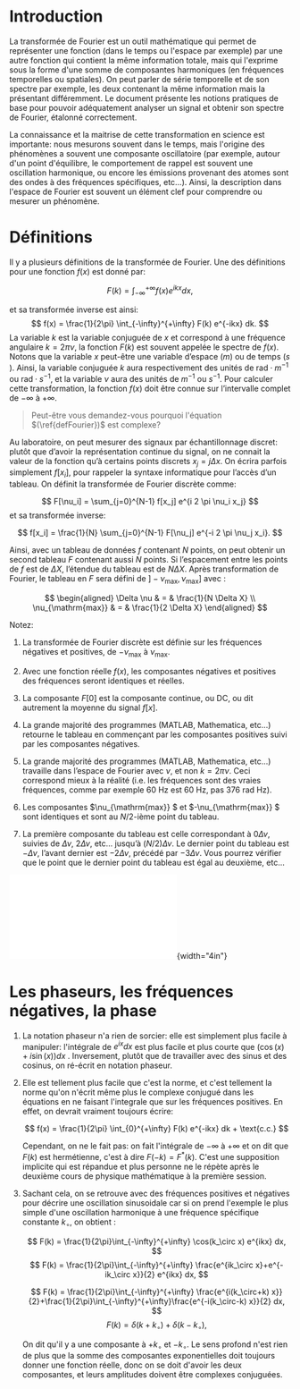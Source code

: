 Introduction
============

La transformée de Fourier est un outil mathématique qui permet de
représenter une fonction (dans le temps ou l'espace par exemple) par une autre fonction qui contient la même
information totale, mais qui l'exprime sous la forme d'une somme de composantes harmoniques (en fréquences temporelles ou spatiales). On peut parler de série
temporelle et de son spectre par exemple, les deux contenant la même
information mais la présentant différemment. Le document présente les
notions pratiques de base pour pouvoir adéquatement analyser un signal
et obtenir son spectre de Fourier, étalonné correctement.

La connaissance et la maitrise de cette transformation en science est importante: nous mesurons souvent dans le temps, mais l'origine des phénomènes a souvent une composante oscillatoire (par exemple, autour d'un point d'équilibre, le comportement de rappel est souvent une oscillation harmonique, ou encore les émissions provenant des atomes sont des ondes à des fréquences spécifiques, etc…). Ainsi, la description dans l'espace de Fourier est souvent un élément clef pour comprendre ou mesurer un phénomène.

Définitions
===========

Il y a plusieurs définitions de la transformée de Fourier.  Une des définitions pour une fonction $f(x)$
est donné par: 

$$
\label{defFourier} F(k) = \int_{-\infty}^{+\infty} f(x) e^{ikx} dx,
$$

et sa transformée inverse est ainsi:
$$
f(x) = \frac{1}{2\pi} \int_{-\infty}^{+\infty} F(k) e^{-ikx} dk.
$$
La
variable $k​$ est la variable conjuguée de $x​$ et correspond à une
fréquence angulaire $k=2 \pi \nu​$, la fonction $F(k)​$ est souvent
appelée le spectre de $f(x)​$. Notons que la variable $x​$ peut-être une
variable d’espace ($m​$) ou de temps ($s​$). Ainsi, la variable conjuguée
$k​$ aura respectivement des unités de $\mathrm{rad} \cdot m^{-1}​$ ou
$\mathrm{rad} \cdot s^{-1}​$, et la variable $\nu​$ aura des unités de
$m^{-1}​$ ou $s^{-1}​$. Pour calculer cette transformation, la fonction
$f(x)​$ doit être connue sur l’intervalle complet de $-\infty​$ à
$+\infty​$.

> Peut-être vous demandez-vous pourquoi l'équation $(\ref{defFourier})$ est complexe?

Au laboratoire, on peut mesurer des signaux par échantillonnage discret:
plutôt que d’avoir la représentation continue du signal, on ne connait
la valeur de la fonction qu’à certains points discrets
$x_j = j \Delta x$. On écrira parfois simplement $f[x_i]$, pour rappeler
la syntaxe informatique pour l’accès d’un tableau. On définit la
transformée de Fourier discrète comme:

$$
F[\nu_i] = \sum_{j=0}^{N-1} f[x_j] e^{i 2 \pi \nu_i x_j}
$$
et sa transformée inverse:

$$
f[x_i] = \frac{1}{N} \sum_{j=0}^{N-1} F[\nu_j] e^{-i 2 \pi \nu_j x_i}.
$$

Ainsi, avec un tableau de données $f$ contenant $N$ points, on peut
obtenir un second tableau $F$ contenant aussi $N$ points. Si
l’espacement entre les points de $f$ est de $\Delta X$, l’étendue du
tableau est de $N \Delta X$. Après transformation de Fourier, le tableau
en $F$ sera défini de $] -\nu_{\mathrm{max}}, \nu_{\mathrm{max}} ]$ avec
: 

$$
\begin{aligned}
\Delta \nu  & = & \frac{1}{N \Delta X} \\ 
\nu_{\mathrm{max}}  & = & \frac{1}{2 \Delta X} \end{aligned}
$$

Notez:

1.  La transformée de Fourier discrète est définie sur les fréquences
    négatives et positives, de $-\nu_{\mathrm{max}}$ à
    $\nu_{\mathrm{max}}​$.

2.  Avec une fonction réelle $f(x)$, les composantes négatives et
    positives des fréquences seront identiques et réelles.

3.  La composante $F[0]$ est la composante continue, ou DC, ou dit
    autrement la moyenne du signal $f[x]$.

4.  La grande majorité des programmes (MATLAB, Mathematica, etc...)
    retourne le tableau en commençant par les composantes positives
    suivi par les composantes négatives.

5.  La grande majorité des programmes (MATLAB, Mathematica, etc...)
    travaille dans l’espace de Fourier avec $\nu$, et non $k=2 \pi \nu​$.
    Ceci correspond mieux à la réalité (i.e. les fréquences sont des
    vraies fréquences, comme par exemple 60 Hz est 60 Hz, pas 376 rad
    Hz).

6.  Les composantes $\nu_{\mathrm{max}} $ et $-\nu_{\mathrm{max}} $ sont
    identiques et sont au $N/2$-ième point du tableau.

7.  La première composante du tableau est celle correspondant à
    $0 \Delta \nu$, suivies de $\Delta \nu$, $2 \Delta \nu$, etc...
    jusqu’à $(N/2) \Delta \nu$. Le dernier point du tableau est
    $- \Delta \nu$, l’avant dernier est $-2\Delta \nu$, précédé par
    $-3 \Delta \nu$. Vous pourrez vérifier que le point que le dernier
    point du tableau est égal au deuxième, etc...

![Illustration d'un signal numérique et de sa transformée de Fourier,
tels que conservés dans un logiciel comme
MATLAB.[]{data-label="fig:signalEtFFT"}](assets/Numerisation.pdf){width="4in"}



# Les phaseurs, les fréquences négatives, la phase

1. La notation phaseur n'a rien de sorcier: elle est simplement plus facile à manipuler: l'intégrale de $e^{ix} dx$ est plus facile et plus courte que $(\cos(x)+i\sin(x))dx$ . Inversement, plutôt que de travailler avec des sinus et des cosinus, on ré-écrit en notation phaseur.

2. Elle est tellement plus facile que c'est la norme, et c'est tellement la norme qu'on n'écrit même plus le complexe conjugué dans les équations en ne faisant l'integrale que sur les fréquences positives. En effet, on devrait vraiment toujours écrire:

   $$
   f(x) = \frac{1}{2\pi} \int_{0}^{+\infty} F(k) e^{-ikx} dk + \text{c.c.}
   $$

   Cependant, on ne le fait pas: on fait l'intégrale de $-\infty$ à
   $+\infty$ et on dit que $F(k)$ est hermétienne, c'est à dire $F(-k) = F^*(k)​$. C'est une supposition implicite qui est répandue et plus personne ne le répète après le deuxième cours de physique mathématique à la première session.

3. Sachant cela, on se retrouve avec des fréquences positives et négatives pour décrire une oscillation  sinusoidale car si on prend l'exemple le plus simple d'une oscillation harmonique à une fréquence spécifique constante $k_\circ$, on obtient :

   $$
   F(k) = \frac{1}{2\pi}\int_{-\infty}^{+\infty} \cos(k_\circ x) e^{ikx} dx,
   $$
   $$
   F(k) = \frac{1}{2\pi}\int_{-\infty}^{+\infty} \frac{e^{ik_\circ x}+e^{-ik_\circ x}}{2} e^{ikx} dx,
   $$

   $$
   F(k) = \frac{1}{2\pi}\int_{-\infty}^{+\infty} \frac{e^{i(k_\circ+k) x}}{2}+\frac{1}{2\pi}\int_{-\infty}^{+\infty}\frac{e^{-i(k_\circ-k) x}}{2} dx,
   $$
   $$
   F(k) = \delta(k+k_\circ) + \delta(k-k_\circ),
   $$

   On dit qu'il y a une composante à $+k_\circ$ et $-k_\circ$. Le sens profond n'est rien de plus que la somme des composantes exponentielles doit toujours donner une fonction réelle, donc on se doit d'avoir les deux composantes, et leurs amplitudes doivent être complexes conjuguées.

